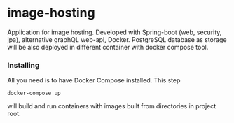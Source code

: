 # image-hosting
Application for image hosting. Developed with Spring-boot (web, security, jpa), alternative graphQL web-api, Docker. PostgreSQL database as storage will be also deployed in different container with docker compose tool.

### Installing

All you need is to have Docker Compose installed.
This step
```
docker-compose up
```
will build and run containers with images built from directories in project root.
